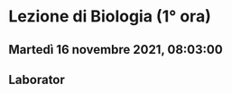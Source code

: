 # Lezione di Biologia (1° ora)
## Martedì 16 novembre 2021, 08:03:00
## Laborator
<!--stackedit_data:
eyJoaXN0b3J5IjpbMTE1ODMxMzA2XX0=
-->